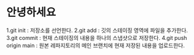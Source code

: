 # 안녕하세요

1.git init : 저장소를 선언한다.
2.git add : 깃의 스테이징 영역에 파일을 추가한다.
3.git commit : 현재 스테이징의 내용을 하나의 스냅샷으로 저장한다.
4.git push origin main : 원본 레파지토리의 메인 브랜치에 현재 저장된 내용을 업로드한다.